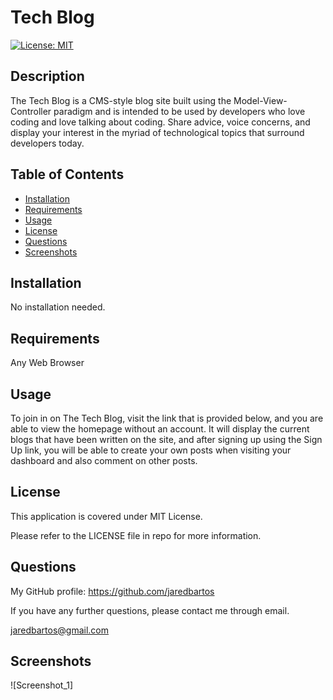 # Tech Blog
[![License: MIT](https://img.shields.io/badge/License-MIT-yellow.svg)](https://opensource.org/licenses/MIT)

## Description

The Tech Blog is a CMS-style blog site built using the Model-View-Controller paradigm and is intended to be used by developers who love coding and love talking about coding.
Share advice, voice concerns, and display your interest in the myriad of technological topics that surround developers today.

## Table of Contents
- [Installation](#installation)
- [Requirements](#requirements)
- [Usage](#usage)
- [License](#license)
- [Questions](#questions)
- [Screenshots](#screenshots)

## Installation

No installation needed.

## Requirements

Any Web Browser

## Usage

To join in on The Tech Blog, visit the link that is provided below, and you are able to view the homepage without an account.
It will display the current blogs that have been written on the site, and after signing up using the Sign Up link, you will be able to
create your own posts when visiting your dashboard and also comment on other posts.

## License

This application is covered under MIT License.

Please refer to the LICENSE file in repo for more information.

## Questions

My GitHub profile: https://github.com/jaredbartos

If you have any further questions, please contact me through email.

jaredbartos@gmail.com

## Screenshots

![Screenshot_1]